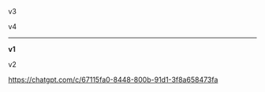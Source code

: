 v3

v4

---

**v1**

[](https://s3.amazonaws.com/charm.public/user-content/1f636c9f-6a52-4f5d-bbc8-1ab9c751b4f3/eb381ba5-1491-4b46-aae5-bf9a48be9c76/5522e5b0-dfb4-4c21-ba90-b7d804304fcb.webp)

v2

[](https://s3.amazonaws.com/charm.public/user-content/1f636c9f-6a52-4f5d-bbc8-1ab9c751b4f3/3557ba98-2b14-41ac-a00b-6a7f423f7181/cefa7405-aca0-4f29-9a0e-9394584a0cd2.webp)

https://chatgpt.com/c/67115fa0-8448-800b-91d1-3f8a658473fa